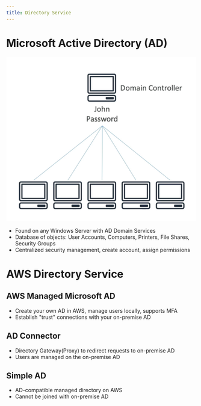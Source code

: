 ```yaml
---
title: Directory Service
---
```

# Microsoft Active Directory (AD)
![AD](AD.png)
- Found on any Windows Server with AD Domain Services 
- Database of objects: User Accounts, Computers, Printers, File Shares, Security Groups
- Centralized security management, create account, assign permissions

# AWS Directory Service
## AWS Managed Microsoft AD
- Create your own AD in AWS, manage users locally, supports MFA
- Establish "trust" connections with your on-premise AD
## AD Connector
- Directory Gateway(Proxy) to redirect requests to on-premise AD
- Users are managed on the on-premise AD
## Simple AD
- AD-compatible managed directory on AWS
- Cannot be joined with on-premise AD